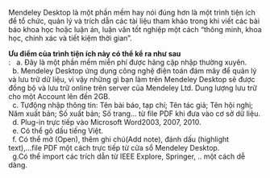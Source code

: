 Mendeley Desktop là một phần mềm hay nói đúng hơn là một trình tiện ích để  tổ chức, quản lý và trích dẫn các tài liệu tham khảo trong khi viết các bài báo khoa học hoặc luận án, luận văn tốt nghiệp một cách “thông minh, khoa học, chính xác và tiết kiệm thời gian”.

<b>Ưu điểm của trình tiện ích này có thể kể ra như sau</b><br>:
	&nbsp;&nbsp;a. Đây là một phần mềm miễn phí được hãng cập nhập thường xuyên.<br>
	&nbsp;&nbsp;b. Mendeley Desktop ứng dụng công nghệ điện toán đám mây để quản lý và lưu trữ dữ liệu, vì vậy những  gì  bạn  làm  trên  Mendeley  Desktop  sẽ được đồng  bộ và lưu trữ online trên  server  của Mendeley Ltd. Dung lượng lưu trữ cho một Account lên đến 2GB.<br>
	&nbsp;&nbsp;c. Tựđộng nhập thông tin: Tên bài báo, tạp chí;  Tên tác giả; Tên hội nghị; Năm xuất bản; Số xuất bản; Số trang... từ file PDF khi đưa vào cơ sở dữ liệu.<br>
	&nbsp;&nbsp;d. Plug-in trực tiếp vào Microsoft Word2003, 2007, 2010.<br>
	&nbsp;&nbsp;e. Có thể gõ dấu tiếng Việt.<br>
	&nbsp;&nbsp;f. Có thể mở (Open), thêm ghi chú(Add note), đánh dấu (highlight text),...file PDF một cách trực tiếp từ cửa sổ Mendeley Desktop.<br>
	&nbsp;&nbsp;g.Có thể import các trích dẫn từ IEEE Explore, Springer, .. một cách dễ dàng.<br>
